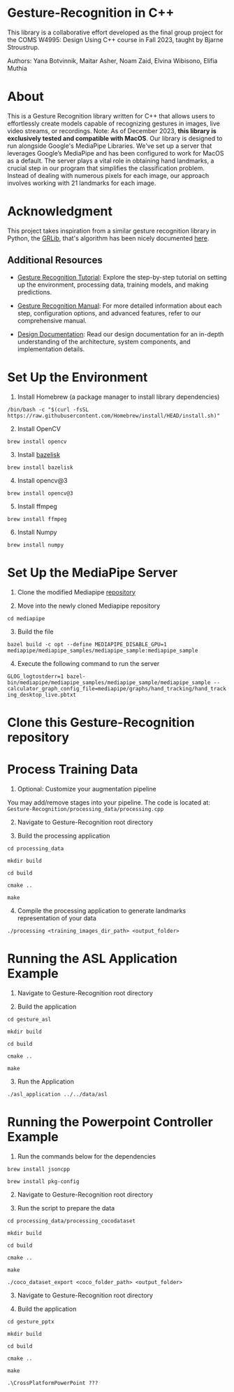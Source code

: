 # Gesture-Recognition in C++

This library is a collaborative effort developed as the final group project for the COMS W4995: Design Using C++ course in Fall 2023, taught by Bjarne Stroustrup.


Authors: Yana Botvinnik, Maitar Asher, Noam Zaid, Elvina Wibisono, Elifia Muthia
# About
This is a Gesture Recognition library written for C++ that allows users to effortlessly create models capable of recognizing gestures in images, live video streams, or recordings. 
Note: As of December 2023, **this library is exclusively tested and compatible with MacOS**. Our library is designed to run alongside Google's MediaPipe Libraries. We've set up a server that leverages Google’s MediaPipe and has been configured to work for MacOS as a default. The server plays a vital role in obtaining hand landmarks, a crucial step in our program that simplifies the classification problem. Instead of dealing with numerous pixels for each image, our approach involves working with 21 landmarks for each image.

# Acknowledgment

This project takes inspiration from a similar gesture recognition library in Python, the [GRLib](https://github.com/mikhail-vlasenko/grlib/tree/master), that's algorithm has been nicely documented [here](https://arxiv.org/pdf/2310.14919v1.pdf).

## Additional Resources

- [Gesture Recognition Tutorial](https://docs.google.com/document/d/1tlUAKTq5tPwRVC3Sa62UZCwkMtCfloZU4QGTxBQKAxg/edit?usp=sharing): Explore the step-by-step tutorial on setting up the environment, processing data, training models, and making predictions.

- [Gesture Recognition Manual](https://docs.google.com/document/d/1wTPNB_bm-LVUp-C2Qwciy0hg1adNCyv1YlQNXkRBiFI/edit?usp=sharing): For more detailed information about each step, configuration options, and advanced features, refer to our comprehensive manual.

- [Design Documentation](https://docs.google.com/document/d/1OGW2GpuXKYR4RbnvIpiwjtReCL4Vc0j5KpZ1pBwtPT0/edit?usp=sharing): Read our design documentation for an in-depth understanding of the architecture, system components, and implementation details.

# Set Up the Environment

1. Install Homebrew (a package manager to install library dependencies)

```/bin/bash -c "$(curl -fsSL https://raw.githubusercontent.com/Homebrew/install/HEAD/install.sh)"```

2. Install OpenCV

```brew install opencv```

3. Install [bazelisk](https://bazel.build/install/bazelisk)

```brew install bazelisk```

4. Install opencv@3

```brew install opencv@3```

5. Install ffmpeg  

```brew install ffmpeg```

6. Install Numpy

```brew install numpy```

# Set Up the MediaPipe Server

1. Clone the modified Mediapipe [repository](https://github.com/elifia-muthia/mediapipe)

2. Move into the newly cloned Mediapipe repository

```cd mediapipe```

3. Build the file

```bazel build -c opt --define MEDIAPIPE_DISABLE_GPU=1 mediapipe/mediapipe_samples/mediapipe_sample:mediapipe_sample```

4. Execute the following command to run the server

```GLOG_logtostderr=1 bazel-bin/mediapipe/mediapipe_samples/mediapipe_sample/mediapipe_sample --calculator_graph_config_file=mediapipe/graphs/hand_tracking/hand_tracking_desktop_live.pbtxt```

# Clone this Gesture-Recognition repository

# Process Training Data

1. Optional: Customize your augmentation pipeline

You may add/remove stages into your pipeline. The code is located at: ```Gesture-Recognition/processing_data/processing.cpp```

2. Navigate to Gesture-Recognition root directory

3. Build the processing application

```cd processing_data```

```mkdir build```

```cd build```

```cmake ..```

```make```

4. Compile the processing application to generate landmarks representation of your data

```./processing <training_images_dir_path> <output_folder>```

# Running the ASL Application Example

1. Navigate to Gesture-Recognition root directory

2. Build the application

``` cd gesture_asl ```

```mkdir build```

```cd build```

```cmake ..```

```make```

3. Run the Application

```./asl_application ../../data/asl```

# Running the Powerpoint Controller Example

1. Run the commands below for the dependencies

```brew install jsoncpp ```

```brew install pkg-config```

2. Navigate to Gesture-Recognition root directory

2. Run the script to prepare the data

``` cd processing_data/processing_cocodataset ```

```mkdir build```

```cd build```

```cmake ..```

```make```

```./coco_dataset_export <coco_folder_path> <output_folder>```

3. Navigate to Gesture-Recognition root directory

4. Build the application

```cd gesture_pptx```

```mkdir build```

```cd build```

```cmake ..```

```make```

```.\CrossPlatformPowerPoint ???```
